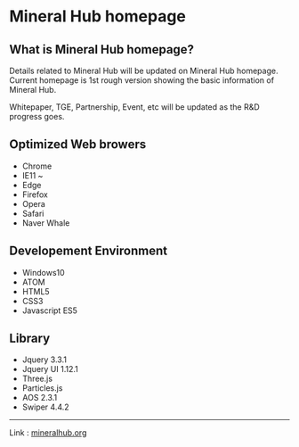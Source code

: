 # Mineral Hub homepage

What is Mineral Hub homepage?
--------------------

Details related to Mineral Hub will be updated on Mineral Hub homepage.
Current homepage is 1st rough version showing the basic information of Mineral Hub.

Whitepaper, TGE, Partnership, Event, etc will be updated as the R&D progress goes. 

Optimized Web browers
--------------------
 - Chrome
 - IE11 ~
 - Edge
 - Firefox
 - Opera
 - Safari
 - Naver Whale



Developement Environment
--------------------
 - Windows10
 - ATOM
 - HTML5
 - CSS3
 - Javascript ES5



Library
--------------------
 - Jquery 3.3.1
 - Jquery UI 1.12.1
 - Three.js
 - Particles.js
 - AOS 2.3.1
 - Swiper 4.4.2

--------------------

Link : [mineralhub.org](https://mineralhub.org)
